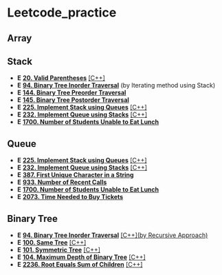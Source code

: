 # Leetcode_practice

## Array

## Stack
* **E** [**20. Valid Parentheses**](https://leetcode.com/problems/valid-parentheses/?envType=problem-list-v2&envId=stack) [[C++]](https://github.com/Henry00000/Leetcode_practice/blob/main/Solutios/0020.cpp)
* **E** [**94. Binary Tree Inorder Traversal**](https://leetcode.com/problems/binary-tree-inorder-traversal/) (by Iterating method using Stack)
* **E** [**144. Binary Tree Preorder Traversal**](https://leetcode.com/problems/binary-tree-preorder-traversal?envType=problem-list-v2&envId=stack)
* **E** [**145. Binary Tree Postorder Traversal**](https://leetcode.com/problems/binary-tree-postorder-traversal?envType=problem-list-v2&envId=stack)
* **E** [**225. Implement Stack using Queues**](https://leetcode.com/problems/implement-stack-using-queues/) [[C++]](https://github.com/Henry00000/Leetcode_practice/blob/main/Solutios/0225.cpp)
* **E** [**232. Implement Queue using Stacks**](https://leetcode.com/problems/implement-queue-using-stacks/) [[C++]](https://github.com/Henry00000/Leetcode_practice/blob/main/Solutios/0232.cpp)
* **E** [**1700. Number of Students Unable to Eat Lunch**](https://leetcode.com/problems/number-of-students-unable-to-eat-lunch/?envType=problem-list-v2&envId=queue)

## Queue
* **E** [**225. Implement Stack using Queues**](https://leetcode.com/problems/implement-stack-using-queues/) [[C++]](https://github.com/Henry00000/Leetcode_practice/blob/main/Solutios/0225.cpp)
* **E** [**232. Implement Queue using Stacks**](https://leetcode.com/problems/implement-queue-using-stacks/) [[C++]](https://github.com/Henry00000/Leetcode_practice/blob/main/Solutios/0232.cpp)
* **E** [**387. First Unique Character in a String**](https://leetcode.com/problems/first-unique-character-in-a-string/)
* **E** [**933. Number of Recent Calls**](https://leetcode.com/problems/number-of-recent-calls/?envType=problem-list-v2&envId=queue)
* **E** [**1700. Number of Students Unable to Eat Lunch**](https://leetcode.com/problems/number-of-students-unable-to-eat-lunch/?envType=problem-list-v2&envId=queue)
* **E** [**2073. Time Needed to Buy Tickets**](https://leetcode.com/problems/time-needed-to-buy-tickets/)


## Binary Tree
* **E** [**94. Binary Tree Inorder Traversal**](https://leetcode.com/problems/binary-tree-inorder-traversal/) [[C++](by Recursive Approach)](https://github.com/Henry00000/Leetcode_practice/blob/main/Solutios/0094.cpp)
* **E** [**100. Same Tree**](https://leetcode.com/problems/same-tree?envType=problem-list-v2&envId=binary-tree) [[C++]](https://github.com/Henry00000/Leetcode_practice/blob/main/Solutios/0100.cpp)
* **E** [**101. Symmetric Tree**](https://leetcode.com/problems/symmetric-tree?envType=problem-list-v2&envId=binary-tree) [[C++]](https://github.com/Henry00000/Leetcode_practice/blob/main/Solutios/0101.cpp)
* **E** [**104. Maximum Depth of Binary Tree**](https://leetcode.com/problems/maximum-depth-of-binary-tree/) [[C++]](https://github.com/Henry00000/Leetcode_practice/blob/main/Solutios/0104.cpp)
* **E** [**2236. Root Equals Sum of Children**](https://leetcode.com/problems/root-equals-sum-of-children/) [[C++]](https://github.com/Henry00000/Leetcode_practice/blob/main/Solutios/2236.cpp)




 


